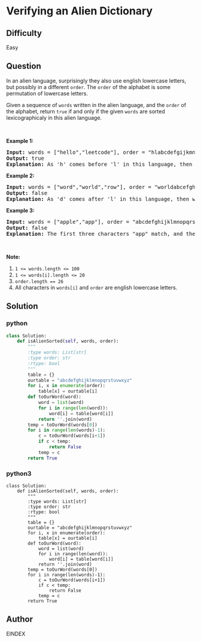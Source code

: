 # Verifying an Alien Dictionary

## Difficulty
Easy

## Question
<p>In an alien language, surprisingly they also use english lowercase letters, but possibly&nbsp;in a different <code>order</code>. The&nbsp;<code>order</code> of the alphabet&nbsp;is some permutation&nbsp;of lowercase letters.</p>

<p>Given a sequence of <code>words</code>&nbsp;written in the alien language,&nbsp;and the <code>order</code> of the alphabet,&nbsp;return <code>true</code> if and only if the given <code>words</code>&nbsp;are sorted lexicographicaly in this alien language.</p>

<p>&nbsp;</p>

<div>
<p><strong>Example 1:</strong></p>

<pre>
<strong>Input: </strong>words = <span id="example-input-1-1">[&quot;hello&quot;,&quot;leetcode&quot;]</span>, order = <span id="example-input-1-2">&quot;hlabcdefgijkmnopqrstuvwxyz&quot;</span>
<strong>Output: </strong><span id="example-output-1">true</span>
<strong>Explanation: </strong><span id="example-output-1">As &#39;h&#39; comes before &#39;l&#39; in this language, then the sequence is sorted.</span>
</pre>

<div>
<p><strong>Example 2:</strong></p>

<pre>
<strong>Input: </strong>words = <span id="example-input-2-1">[&quot;word&quot;,&quot;world&quot;,&quot;row&quot;]</span>, order = <span id="example-input-2-2">&quot;worldabcefghijkmnpqstuvxyz&quot;</span>
<strong>Output: </strong><span id="example-output-2">false</span>
<strong>Explanation: </strong><span id="example-output-1">As &#39;d&#39; comes after &#39;l&#39; in this language, then words[0] &gt; words[1], hence the sequence is unsorted.</span>
</pre>

<div>
<p><strong>Example 3:</strong></p>

<pre>
<strong>Input: </strong>words = <span id="example-input-3-1">[&quot;apple&quot;,&quot;app&quot;]</span>, order = <span id="example-input-3-2">&quot;abcdefghijklmnopqrstuvwxyz&quot;</span>
<strong>Output: </strong><span id="example-output-3">false
</span><strong>Explanation: </strong>The first three characters &quot;app&quot; match, and the second string is shorter (in size.) According to lexicographical rules &quot;apple&quot; &gt; &quot;app&quot;, because &#39;l&#39; &gt; &#39;&empty;&#39;, where &#39;&empty;&#39; is defined as the blank character which is less than any other character (<a href="https://en.wikipedia.org/wiki/Lexicographical_order" target="_blank">More info</a>).
</pre>

<p>&nbsp;</p>

<p><strong>Note:</strong></p>

<ol>
	<li><code>1 &lt;= words.length &lt;= 100</code></li>
	<li><code>1 &lt;= words[i].length &lt;= 20</code></li>
	<li><code>order.length == 26</code></li>
	<li>All characters in <code>words[i]</code> and <code>order</code> are english lowercase letters.</li>
</ol>
</div>
</div>
</div>


## Solution
### python
```python
class Solution:
    def isAlienSorted(self, words, order):
        """
        :type words: List[str]
        :type order: str
        :rtype: bool
        """
        table = {}
        ourtable = "abcdefghijklmnopqrstuvwxyz"
        for i, x in enumerate(order):
            table[x] = ourtable[i]
        def toOurWord(word):
            word = list(word)
            for i in range(len(word)):
                word[i] = table[word[i]]
            return ''.join(word)
        temp = toOurWord(words[0])
        for i in range(len(words)-1):
            c = toOurWord(words[i+1])
            if c < temp:
                return False
            temp = c
        return True

```
### python3
```python3
class Solution:
    def isAlienSorted(self, words, order):
        """
        :type words: List[str]
        :type order: str
        :rtype: bool
        """
        table = {}
        ourtable = "abcdefghijklmnopqrstuvwxyz"
        for i, x in enumerate(order):
            table[x] = ourtable[i]
        def toOurWord(word):
            word = list(word)
            for i in range(len(word)):
                word[i] = table[word[i]]
            return ''.join(word)
        temp = toOurWord(words[0])
        for i in range(len(words)-1):
            c = toOurWord(words[i+1])
            if c < temp:
                return False
            temp = c
        return True
```

## Author
EINDEX